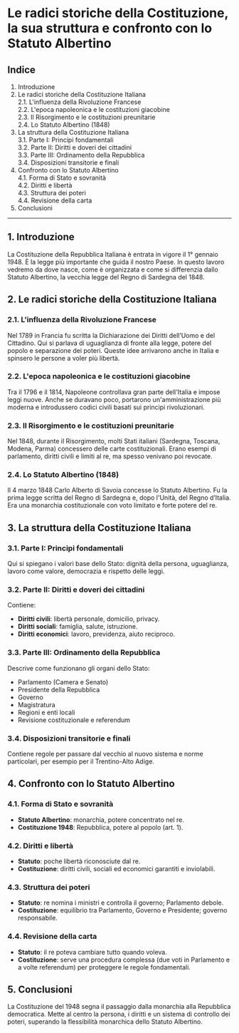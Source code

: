 <link rel="stylesheet" href="../style.css">

# Le radici storiche della Costituzione, la sua struttura e confronto con lo Statuto Albertino

## Indice

1. Introduzione  
2. Le radici storiche della Costituzione Italiana  
   2.1. L'influenza della Rivoluzione Francese  
   2.2. L'epoca napoleonica e le costituzioni giacobine  
   2.3. Il Risorgimento e le costituzioni preunitarie  
   2.4. Lo Statuto Albertino (1848)  
3. La struttura della Costituzione Italiana  
   3.1. Parte I: Principi fondamentali  
   3.2. Parte II: Diritti e doveri dei cittadini  
   3.3. Parte III: Ordinamento della Repubblica  
   3.4. Disposizioni transitorie e finali  
4. Confronto con lo Statuto Albertino  
   4.1. Forma di Stato e sovranità  
   4.2. Diritti e libertà  
   4.3. Struttura dei poteri  
   4.4. Revisione della carta  
5. Conclusioni 

---

## 1. Introduzione

La Costituzione della Repubblica Italiana è entrata in vigore il 1° gennaio 1948. È la legge più importante che guida il nostro Paese. In questo lavoro vedremo da dove nasce, come è organizzata e come si differenzia dallo Statuto Albertino, la vecchia legge del Regno di Sardegna del 1848.

## 2. Le radici storiche della Costituzione Italiana

### 2.1. L'influenza della Rivoluzione Francese

Nel 1789 in Francia fu scritta la Dichiarazione dei Diritti dell’Uomo e del Cittadino. Qui si parlava di uguaglianza di fronte alla legge, potere del popolo e separazione dei poteri. Queste idee arrivarono anche in Italia e spinsero le persone a voler più libertà.

### 2.2. L'epoca napoleonica e le costituzioni giacobine

Tra il 1796 e il 1814, Napoleone controllava gran parte dell'Italia e impose leggi nuove. Anche se duravano poco, portarono un'amministrazione più moderna e introdussero codici civili basati sui principi rivoluzionari.

### 2.3. Il Risorgimento e le costituzioni preunitarie

Nel 1848, durante il Risorgimento, molti Stati italiani (Sardegna, Toscana, Modena, Parma) concessero delle carte costituzionali. Erano esempi di parlamento, diritti civili e limiti al re, ma spesso venivano poi revocate.

### 2.4. Lo Statuto Albertino (1848)

Il 4 marzo 1848 Carlo Alberto di Savoia concesse lo Statuto Albertino. Fu la prima legge scritta del Regno di Sardegna e, dopo l'Unità, del Regno d’Italia. Era una monarchia costituzionale con voto limitato e forte potere del re.

## 3. La struttura della Costituzione Italiana

### 3.1. Parte I: Principi fondamentali

Qui si spiegano i valori base dello Stato: dignità della persona, uguaglianza, lavoro come valore, democrazia e rispetto delle leggi.

### 3.2. Parte II: Diritti e doveri dei cittadini

Contiene:  
- **Diritti civili**: libertà personale, domicilio, privacy.  
- **Diritti sociali**: famiglia, salute, istruzione.  
- **Diritti economici**: lavoro, previdenza, aiuto reciproco.

### 3.3. Parte III: Ordinamento della Repubblica

Descrive come funzionano gli organi dello Stato:  
- Parlamento (Camera e Senato)  
- Presidente della Repubblica  
- Governo  
- Magistratura  
- Regioni e enti locali  
- Revisione costituzionale e referendum

### 3.4. Disposizioni transitorie e finali

Contiene regole per passare dal vecchio al nuovo sistema e norme particolari, per esempio per il Trentino-Alto Adige.

## 4. Confronto con lo Statuto Albertino

### 4.1. Forma di Stato e sovranità

- **Statuto Albertino**: monarchia, potere concentrato nel re.  
- **Costituzione 1948**: Repubblica, potere al popolo (art. 1).

### 4.2. Diritti e libertà

- **Statuto**: poche libertà riconosciute dal re.  
- **Costituzione**: diritti civili, sociali ed economici garantiti e inviolabili.

### 4.3. Struttura dei poteri

- **Statuto**: re nomina i ministri e controlla il governo; Parlamento debole.  
- **Costituzione**: equilibrio tra Parlamento, Governo e Presidente; governo responsabile.

### 4.4. Revisione della carta

- **Statuto**: il re poteva cambiare tutto quando voleva.  
- **Costituzione**: serve una procedura complessa (due voti in Parlamento e a volte referendum) per proteggere le regole fondamentali.

## 5. Conclusioni

La Costituzione del 1948 segna il passaggio dalla monarchia alla Repubblica democratica. Mette al centro la persona, i diritti e un sistema di controllo dei poteri, superando la flessibilità monarchica dello Statuto Albertino.


